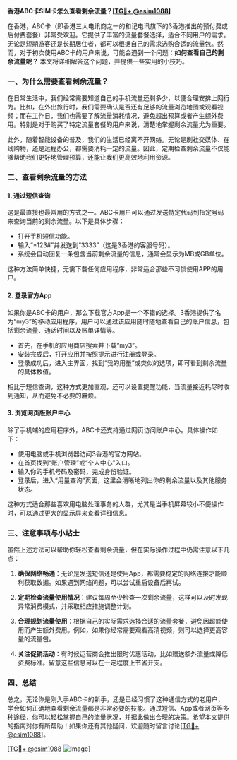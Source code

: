 **香港ABC卡SIM卡怎么查看剩余流量？[[TG💪+ @esim1088](https://t.me/s/esim1088)]**

在香港，ABC卡（即香港三大电讯商之一的和记电讯旗下的3香港推出的预付费或后付费套餐）非常受欢迎。它提供了丰富的流量套餐选择，适合不同用户的需求。无论是短期游客还是长期居住者，都可以根据自己的需求选购合适的流量包。然而，对于初次使用ABC卡的用户来说，可能会遇到一个问题：**如何查看自己的剩余流量呢？** 本文将详细解答这个问题，并提供一些实用的小技巧。

### **一、为什么需要查看剩余流量？**

在日常生活中，我们经常需要知道自己的手机流量还剩多少，以便合理安排上网行为。比如，在外出旅行时，我们需要确认是否还有足够的流量浏览地图或观看视频；而在工作日，我们也需要了解流量消耗情况，避免超出预算或者产生额外费用。特别是对于购买了特定流量套餐的用户来说，清楚地掌握剩余流量尤为重要。

此外，随着智能设备的普及，我们的生活已经离不开网络。无论是刷社交媒体、在线购物，还是远程办公，都需要消耗一定的流量。因此，定期检查剩余流量不仅能够帮助我们更好地管理预算，还能让我们更高效地利用资源。

### **二、查看剩余流量的方法**

#### **1. 通过短信查询**
这是最直接也最常用的方式之一。ABC卡用户可以通过发送特定代码到指定号码来查询当前的剩余流量。以下是具体步骤：

- 打开手机短信功能。
- 输入“*123#”并发送到“3333”（这是3香港的客服号码）。
- 系统会自动回复一条包含当前剩余流量的信息，通常会显示为MB或GB单位。

这种方法简单快捷，无需下载任何应用程序，非常适合那些不习惯使用APP的用户。

#### **2. 登录官方App**
如果你是ABC卡的用户，那么下载官方App是一个不错的选择。3香港提供了名为“my3”的移动应用程序，用户可以通过该应用随时随地查看自己的账户信息，包括剩余流量、通话时间以及账单详情等。

- 首先，在手机的应用商店搜索并下载“my3”。
- 安装完成后，打开应用并按照提示进行注册或登录。
- 登录成功后，进入主界面，找到“我的用量”或类似的选项，即可看到剩余流量的具体数值。

相比于短信查询，这种方式更加直观，还可以设置提醒功能，当流量接近耗尽时收到通知，从而避免不必要的麻烦。

#### **3. 浏览网页版账户中心**
除了手机端的应用程序外，ABC卡还支持通过网页访问账户中心。具体操作如下：

- 使用电脑或手机浏览器访问3香港的官方网站。
- 在首页找到“账户管理”或“个人中心”入口。
- 输入你的手机号码及密码，完成身份验证。
- 登录后，进入“用量查询”页面，这里会清晰地列出你的剩余流量以及其他服务状态。

这种方式适合那些喜欢用电脑处理事务的人群，尤其是当手机屏幕较小不便操作时，可以通过更大的显示屏来查看详细信息。

### **三、注意事项与小贴士**

虽然上述方法可以帮助你轻松查看剩余流量，但在实际操作过程中仍需注意以下几点：

1. **确保网络畅通**：无论是发送短信还是使用App，都需要稳定的网络连接才能顺利获取数据。如果遇到网络问题，可以尝试重启设备后再试。

2. **定期检查流量使用情况**：建议每周至少检查一次剩余流量，这样可以及时发现异常消费模式，并采取相应措施调整计划。

3. **合理规划流量使用**：根据自己的实际需求选择合适的流量套餐，避免因超额使用而产生额外费用。例如，如果你经常需要观看高清视频，则可以选择更高容量的流量包。

4. **关注促销活动**：有时候运营商会推出限时优惠活动，比如赠送额外流量或降低资费标准。留意这些信息可以在一定程度上节省开支。

### **四、总结**

总之，无论你是刚入手ABC卡的新手，还是已经习惯了这种通信方式的老用户，学会如何正确地查看剩余流量都是非常必要的技能。通过短信、App或者网页等多种途径，你可以轻松掌握自己的流量状况，并据此做出合理的决策。希望本文提供的指南对你有所帮助！如果你还有其他疑问，欢迎随时留言讨论[[TG💪+ @esim1088](https://t.me/s/esim1088)]。

[[TG💪+ @esim1088](https://t.me/s/esim1088) ![Image](https://i.postimg.cc/4NQfJmqS/Snipaste-2025-05-13-00-14-12.png)]